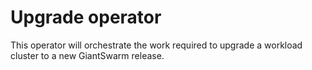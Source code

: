 # Upgrade operator

This operator will orchestrate the work required to upgrade a workload cluster to a new GiantSwarm release.
